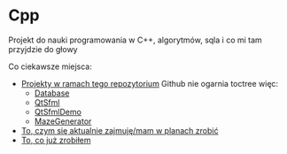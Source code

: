 # Cpp

Projekt do nauki programowania w C++, algorytmów, sqla i co mi tam przyjdzie do głowy


Co ciekawsze miejsca:

 * [Projekty w ramach tego repozytorium](Docs/source/Projects.rst)
   Github nie ogarnia toctree więc:
    * [Database](Docs/source/Projects/Database.rst)
    * [QtSfml](Docs/source/Projects/QtSfml.rst)
    * [QtSfmlDemo](Docs/source/Projects/QtSfmlDemo.rst)
    * [MazeGenerator](Docs/source/Projects/MazeGenerator.rst)
 * [To, czym się aktualnie zajmuję/mam w planach zrobić](Docs/source/Todo.rst)
 * [To, co już zrobiłem](Docs/source/Done.rst)
